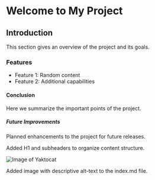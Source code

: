 # Welcome to My Project

## Introduction
This section gives an overview of the project and its goals.

### Features
- Feature 1: Random content
- Feature 2: Additional capabilities

#### Conclusion
Here we summarize the important points of the project.

##### Future Improvements
Planned enhancements to the project for future releases.



Added H1 and subheaders to organize content structure.


![Image of Yaktocat](https://octodex.github.com/images/yaktocat.png)

Added image with descriptive alt-text to the index.md file.
